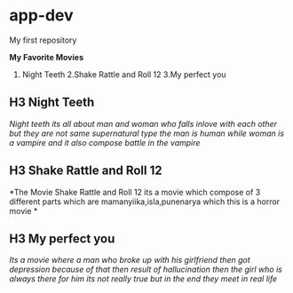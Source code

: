 # app-dev
My first repository

**My Favorite Movies**
1. Night Teeth
2.Shake Rattle and Roll 12
3.My perfect you
## H3 Night Teeth
*Night teeth its all about man and woman who falls inlove with each other but they are not same supernatural type the man is human while woman is a vampire and it also compose battle in the vampire*
## H3 Shake Rattle and Roll 12
*The Movie Shake Rattle and Roll 12 its a movie which compose of 3 different parts which are mamanyiika,isla,punenarya which this is a horror movie *
## H3 My perfect you
*Its a movie where a man who broke up with his girlfriend then got depression because of that then result of hallucination then the girl who is always there for him its not really true but in the end they meet in real life*
